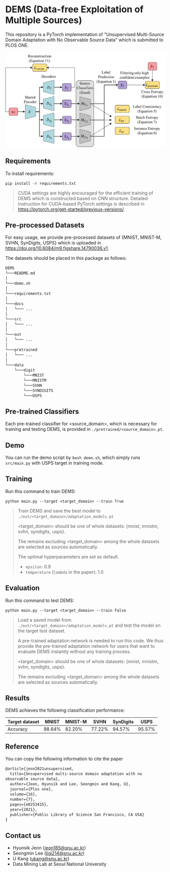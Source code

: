 # DEMS (Data-free Exploitation of Multiple Sources)

This repository is a PyTorch implementation of "Unsupervised Multi-Source Domain Adaptation with No Observable Source Data" which is submitted to PLOS ONE.

<p align="center">
    <img src="docs/Architecture.tif" width="750"\>
</p>



## Requirements

To install requirements:

```setup
pip install -r requirements.txt
```
> CUDA settings are highly encouraged for the efficient training of DEMS which is constructed based on CNN structure.
> Detailed instruction for CUDA-based PyTorch settings is described in <https://pytorch.org/get-started/previous-versions/>.



## Pre-processed Datasets

For easy usage, we provide pre-processed datasets of {MNIST, MNIST-M, SVHN, SynDigits, USPS} which is uploaded in <https://doi.org/10.6084/m9.figshare.14790036.v1>.

The datasets should be placed in this package as follows:
```
DEMS
└───README.md
│
└───demo.sh
│
└───requirements.txt
│
└───docs
│   └─── ...
│
└───src
│   └─── ...
│
└───out
│   └─── ...
│
└───pretrained
│   └─── ...   
│
└───data
    └───digit
        └───MNIST   
        └───MNISTM
        └───SVHN
        └───SYNDIGITS
        └───USPS
```



## Pre-trained Classifiers

Each pre-trained classifier for <source_domain>, which is necessary for training and testing DEMS, is provided in ```./pretrained/<source_domain>.pt```.



## Demo

You can run the demo script by ```bash demo.sh```, which simply runs ```src/main.py``` with USPS target in training mode.



## Training

Run this command to train DEMS:

```train
python main.py --target <target_domain> --train True
```
> Train DEMS and save the best model to ```./out/<target_domain>/adaptation_models.pt```
>
> <target_domain> should be one of whole datasets: {mnist, mnistm, svhn, syndigits, usps}.
>
> The remains excluding <target_domain> among the whole datasets are selected as sources automatically.
>
> The optimal hyperparameters are set as default.
>
> - ```epsilon```: 0.9
> - ```temperature``` (```lambda``` in the paper): 1.0



## Evaluation

Run this command to test DEMS:

```eval
python main.py --target <target_domain> --train False
```
> Load a saved model from ```./out/<target_domain>/adaptation_models.pt``` and test the model on the target test dataset.
>
> A pre-trained adaptation network is needed to run this code. We thus provide the pre-trained adaptation network for users that want to evaluate DEMS instantly without any training process.
>
> <target_domain> should be one of whole datasets: {mnist, mnistm, svhn, syndigits, usps}.
>
> The remains excluding <target_domain> among the whole datasets are selected as sources automatically.



## Results

DEMS achieves the following classification performance:

| Target dataset | MNIST  | MNIST-M | SVHN   | SynDigits | USPS   |
| -------------- | ------ | ------- | ------ | --------- | ------ |
| Accuracy       | 98.64% | 82.20%  | 77.22% | 94.57%    | 95.57% |


## Reference
You can copy the following information to cite the paper
```
@article{jeon2021unsupervised,
  title={Unsupervised multi-source domain adaptation with no observable source data},
  author={Jeon, Hyunsik and Lee, Seongmin and Kang, U},
  journal={Plos one},
  volume={16},
  number={7},
  pages={e0253415},
  year={2021},
  publisher={Public Library of Science San Francisco, CA USA}
}
```


## Contact us
- Hyunsik Jeon (jeon185@snu.ac.kr)
- Seongmin Lee (ligi214@snu.ac.kr)
- U Kang (ukang@snu.ac.kr)
- Data Mining Lab at Seoul National University

